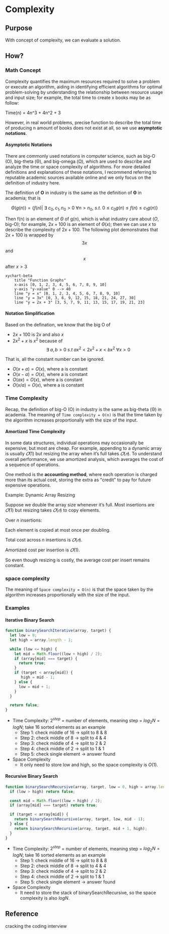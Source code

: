 # Complexity

## Purpose

With concept of complexity, we can evaluate a solution.

## How?

### Math Concept

Complexity quantifies the maximum resources required to solve a problem or execute an algorithm, aiding in identifying efficient algorithms for optimal problem-solving by understanding the relationship between resource usage and input size; for example, the total time to create x books may be as follow:

Time(n) = 4n^3 + 4n^2 + 3

However, in real world problems, precise function to describe the total time of producing n amount of books does not exist at all, so we use **asymptotic notations**.

#### Asymptotic Notations

There are commonly used notations in computer science, such as big-O (O), big-theta (Θ), and big-omega (Ω), which are used to describe and analyze the time or space complexity of algorithms. For more detailed definitions and explanations of these notations, I recommend referring to reputable academic sources available online and we only focus on the definition of industry here.

The definition of **O** in industry is the same as the definition of **Θ** in academia; that is

$$
\Theta(g(n)) = \{ f(n) | \ \exists \ c_0, c_1, n_0 > 0 \ \forall n > n_0, \ s.t. \ 0 \leq c_0g(n) \leq f(n) \leq c_1g(n) \}
$$

Then f(n) is an element of $\Theta$ of g(n), which is what industry care about ($O$, big-O); for example, $2x + 100$ is an element of $\Theta(x)$; then we can use $x$ to describe the complexity of $2x + 100$. The following plot demonstrates that $2x + 100$ is wrapped by $$3x$$ and $$x$$ after $x > 3$

```mermaid
xychart-beta
    title "Function Graphs"
    x-axis [0, 1, 2, 3, 4, 5, 6, 7, 8, 9, 10]
    y-axis "y-value" 0 --> 40
    line "y = x" [0, 1, 2, 3, 4, 5, 6, 7, 8, 9, 10]
    line "y = 3x" [0, 3, 6, 9, 12, 15, 18, 21, 24, 27, 30]
    line "y = 2x + 3" [3, 5, 7, 9, 11, 13, 15, 17, 19, 21, 23]
```

#### Notation Simplification

Based on the defination, we know that the big O of

* $2x + 100$ is $2x$ and also $x$
* $2x^2 + x$ is $x^2$ because of
  $$ \exists \ a, b > 0 \ s.t \ ax^2 < 2x^2 + x < bx^2 \ \forall x>0$$

That is, all the constant number can be ignored.

* $O(x + a) = O(x)$, where a is constant
* $O(x - a) = O(x)$, where a is constant
* $O(ax) = O(x)$, where a is constant
* $O(x/a) = O(x)$, where a is constant

### Time Complexity

Recap, the definition of big-O (O) in industry is the same as big-theta (Θ) in academia. The meaning of `Time complexity = O(n)` is that the time taken by the algorithm increases proportionally with the size of the input.

#### Amortized Time Complexity

In some data structures, individual operations may occasionally be expensive, but most are cheap. For example, appending to a dynamic array is usually $𝑂(1)$ but resizing the array when it’s full takes $𝑂(𝑛)$. To understand overall performance, we use amortized analysis, which averages the cost of a sequence of operations.

One method is the **accounting method**, where each operation is charged more than its actual cost, storing the extra as "credit" to pay for future expensive operations.

Example: Dynamic Array Resizing

Suppose we double the array size whenever it’s full. Most insertions are $𝑂(1)$ but resizing takes $𝑂(𝑛)$ to copy elements.

Over $n$ insertions:

Each element is copied at most once per doubling.

Total cost across $n$ insertions is $𝑂(𝑛)$.

Amortized cost per insertion is $𝑂(1)$.

So even though resizing is costly, the average cost per insert remains constant.

### space complexity

The meaning of `Space complexity = O(n)` is that the space taken by the algorithm increases proportionally with the size of the input.

### Examples

#### Iterative Binary Search

```javascript
function binarySearchIterative(array, target) {
  let low = 0;
  let high = array.length - 1;

  while (low <= high) {
    let mid = Math.floor((low + high) / 2);
    if (array[mid] === target) {
      return true;
    }
    if (target < array[mid]) {
       high = mid - 1;
    } else {
      low = mid + 1;
    }
  }

  return false;
}
```
* Time Complexity: $2^{step}$ = number of elements, meaning step = $log_{2}N = logN$; take 16 sorted elements as an example
  * Step 1: check middle of 16 → split to 8 & 8
  * Step 2: check middle of 8 → split to 4 & 4
  * Step 3: check middle of 4 → split to 2 & 2
  * Step 4: check middle of 2 → split to 1 & 1
  * Step 5: check single element → answer found
* Space Complexity
  * It only need to store low and high, so the space complexity is $O(1)$.

#### Recursive Binary Search

```javascript
function binarySearchRecursive(array, target, low = 0, high = array.length - 1) {
  if (low > high) return false;

  const mid = Math.floor((low + high) / 2);
  if (array[mid] === target) return true;

  if (target < array[mid]) {
    return binarySearchRecursive(array, target, low, mid - 1);
  } else {
    return binarySearchRecursive(array, target, mid + 1, high);
  }
}
```
* Time Complexity: $2^{step}$ = number of elements, meaning step = $log_{2}N = logN$; take 16 sorted elements as an example
  * Step 1: check middle of 16 → split to 8 & 8
  * Step 2: check middle of 8 → split to 4 & 4
  * Step 3: check middle of 4 → split to 2 & 2
  * Step 4: check middle of 2 → split to 1 & 1
  * Step 5: check single element → answer found
* Space Complexity
  * It need to store the stack of binarySearchRecursive, so the space complexity is also $logN$.

## Reference

cracking the coding interview
